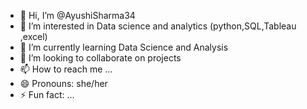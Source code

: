 - 👋 Hi, I’m @AyushiSharma34
- 👀 I’m interested in Data science and analytics (python,SQL,Tableau ,excel)
- 🌱 I’m currently learning  Data Science and Analysis
- 💞️ I’m looking to collaborate on projects
- 📫 How to reach me ...
- 😄 Pronouns: she/her
- ⚡ Fun fact: ...

<!---
AyushiSharma34/AyushiSharma34 is a ✨ special ✨ repository because its `README.md` (this file) appears on your GitHub profile.
You can click the Preview link to take a look at your changes.
--->
